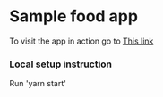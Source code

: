 
# Sample food app
To visit the app in action go to [This link](https://foodfoo.herokuapp.com/) 
### Local setup instruction
Run 'yarn start'
